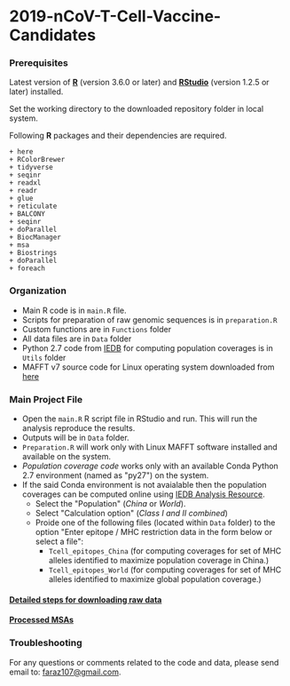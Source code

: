 # 2019-nCoV-T-Cell-Vaccine-Candidates

### Prerequisites

Latest version of [**R**](https://www.r-project.org/) (version 3.6.0 or
later) and [**RStudio**](https://rstudio.com/products/rstudio/download/)
(version 1.2.5 or later) installed.

Set the working directory to the downloaded repository folder in local system.

Following **R** packages and their dependencies are required. 

    + here 
    + RColorBrewer 
    + tidyverse 
    + seqinr
    + readxl 
    + readr 
    + glue 
    + reticulate 
    + BALCONY 
    + seqinr 
    + doParallel
    + BiocManager
    + msa 
    + Biostrings
    + doParallel
    + foreach
        
### Organization

-   Main R code is in `main.R` file.
-   Scripts for preparation of raw genomic sequences is in `preparation.R`
-   Custom functions are in `Functions` folder 
-   All data files are in `Data` folder 
-   Python 2.7 code from [IEDB](http://tools.iedb.org/population/download/) for computing population coverages is in `Utils` folder
-   MAFFT v7 source code for Linux operating system downloaded from [here]( https://mafft.cbrc.jp/alignment/software/linux.html)

### Main Project File

- Open the `main.R` R script file in RStudio and run. This will run the analysis reproduce the results.
- Outputs will be in `Data` folder.
- `Preparation.R` will work only with Linux MAFFT software installed and available on the system.
- *Population coverage code* works only with an available Conda Python 2.7 environment (named as "py27") on the system.
- If the said Conda environment is not avaialable then the population coverages can be computed online using [IEDB Analysis Resource](http://tools.iedb.org/population/). 
    - Select the "Population" (*China* or *World*).
    - Select "Calculation option" (*Class I and II combined*) 
    - Proide one of the following files (located within `Data` folder) to the option "Enter epitope / MHC restriction data in the form below or select a file":
        - `Tcell_epitopes_China` 
            (for computing coverages for set of MHC alleles identified to maximize population coverage in China.)
        - `Tcell_epitopes_World` 
            (for computing coverages for set of MHC alleles identified to maximize global population coverage.)
 
 #### [Detailed steps for downloading raw data](https://faraz107.gitlab.io/wuhanvirusanalysis/)
 
 #### [Processed MSAs](https://faraz107.gitlab.io/wuhanvirusanalysis/)
 
 ### Troubleshooting
 
 For any questions or comments related to the code and data, please send email to: faraz107@gmail.com.
